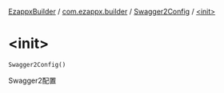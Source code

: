 [EzappxBuilder](../../index.md) / [com.ezappx.builder](../index.md) / [Swagger2Config](index.md) / [&lt;init&gt;](./-init-.md)

# &lt;init&gt;

`Swagger2Config()`

Swagger2配置


